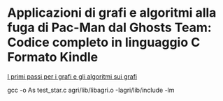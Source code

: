 # Applicazioni di grafi e algoritmi alla fuga di Pac-Man dal Ghosts Team: Codice completo in linguaggio C Formato Kindle 

[I primi passi per i grafi e gli algoritmi sui grafi](https://www.amazon.it/Applicazioni-grafi-algoritmi-Pac-Man-Ghosts-ebook/dp/B087GLBPNM/)

gcc -o As test_star.c agri/lib/libagri.o  -Iagri/lib/include -lm
